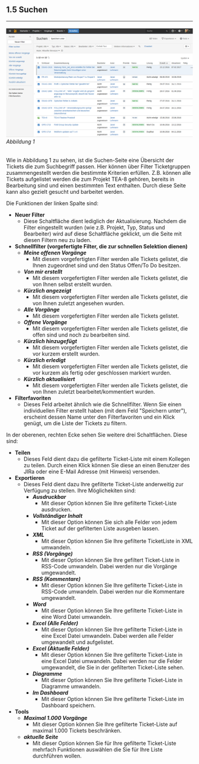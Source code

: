 ## 1.5 Suchen

---

###### ![](/assets/Suchen.png)_Abbildung 1_

Wie in Abbildung 1 zu sehen, ist die Suchen-Seite eine Übersicht der Tickets die zum Suchbegriff passen. Hier können über Filter Ticketgruppen zusammengestellt werden die bestimmte Kriterien erfüllen. Z.B. können alle Tickets aufgelistet werden die zum Projekt TEA-8 gehören, bereits in Bearbeitung sind und einen bestimmten Text enthalten. Durch diese Seite kann also gezielt gesucht und barbeitet werden.

Die Funktionen der linken Spalte sind:

* **Neuer Filter**
  * Diese Schaltfläche dient lediglich der Aktualisierung. Nachdem die Filter eingestellt wurden \(wie z.B. Projekt, Typ, Status und Bearbeiter\) wird auf diese Schaltfläche geklickt, um die Seite mit diesen Filtern neu zu laden.
* **Schnellfilter \(vorgefertigte Filter, die zur schnellen Selektion dienen\)**
  * _**Meine offenen Vorgänge**_
    * Mit diesem vorgefertigten Filter werden alle Tickets gelistet, die Ihnen zugeordnet sind und den Status Offen/To Do besitzen.
  * _**Von mir erstellt**_
    * Mit diesem vorgefertigten Filter werden alle Tickets gelistet, die von Ihnen selbst erstellt wurden.
  * _**Kürzlich angezeigt**_
    * Mit diesem vorgefertigten Filter werden alle Tickets gelistet, die von Ihnen zuletzt angesehen wurden.
  * _**Alle Vorgänge**_
    * Mit diesem vorgefertigten Filter werden alle Tickets gelistet.
  * _**Offene Vorgänge**_
    * Mit diesem vorgefertigten Filter werden alle Tickets gelistet, die offen sind und noch zu bearbeiten sind.
  * _**Kürzlich hinzugefügt**_
    * Mit diesem vorgefertigten Filter werden alle Tickets gelistet, die vor kurzem erstellt wurden.
  * _**Kürzlich erledigt**_
    * Mit diesem vorgefertigten Filter werden alle Tickets gelistet, die vor kurzem als fertig oder geschlossen markiert wurden.
  * _**Kürzlich aktualisiert**_
    * Mit diesem vorgefertigten Filter werden alle Tickets gelistet, die von Ihnen zuletzt bearbeitet/kommentiert wurden.
* **Filterfavoriten**
  * Dieses Feld arbeitet ähnlich wie die Schnellfilter. Wenn Sie einen individuellen Filter erstellt haben \(mit dem Feld "Speichern unter"\), erscheint dessen Name unter den Filterfavoriten und ein Klick genügt, um die Liste der Tickets zu filtern.

In der oberenen, rechten Ecke sehen Sie weitere drei Schaltflächen. Diese sind:

* **Teilen**
  * Dieses Feld dient dazu die gefilterte Ticket-Liste mit einem Kollegen zu teilen. Durch einen Klick können Sie diese an einen Benutzer des JIRa oder eine E-Mail Adresse \(mit Hinweis\) versenden.
* **Exportieren**
  * Dieses Feld dient dazu Ihre gefilterte Ticket-Liste anderweitig zur Verfügung zu stellen. Ihre Möglichekiten sind:
    * _**Ausdruckbar**_
      * Mit dieser Option können Sie Ihre gefilterte Ticket-Liste ausdrucken.
    * _**Vollständiger Inhalt**_
      * Mit dieser Option können Sie sich alle Felder von jedem Ticket auf der gefilterten Liste ausgeben lassen.
    * _**XML**_
      * Mit dieser Option können Sie Ihre gefilterte TicketListe in XML umwandeln.
    * _**RSS \(Vorgänge\)**_
      * Mit dieser Option können Sie Ihre gefiltert Ticket-Liste in RSS-Code umwandeln. Dabei werden nur die Vorgänge umgewandelt.
    * _**RSS \(Kommentare\)**_
      * Mit dieser Option können Sie Ihre gefilterte Ticket-Liste in RSS-Code umwandeln. Dabei werden nur die Kommentare umgewandelt.
    * _**Word**_
      * Mit dieser Option können Sie Ihre gefilterte Ticket-Liste in eine Word Datei umwandeln.
    * _**Excel \(Alle Felder\)**_
      * Mit dieser Option können Sie Ihre gefilterte Ticket-Liste in eine Excel Datei umwandeln. Dabei werden alle Felder umgewandelt und aufgelistet.
    * _**Excel \(Aktuelle Felder\)**_
      * Mit dieser Option können Sie Ihre gefilterte Ticket-Liste in eine Excel Datei umwandeln. Dabei werden nur die Felder umgewandelt, die Sie in der gefilterten Ticket-Liste sehen.
    * _**Diagramme**_
      * Mit dieser Option können Sie Ihre gefilterte Ticket-Liste in Diagramme umwandeln.
    * _**Im Dashboard**_
      * Mit dieser Option können Sie Ihre gefilterte Ticket-Liste im Dashboard speichern.
* **Tools**
  * _**Maximal 1.000 Vorgänge**_
    * Mit dieser Option können Sie Ihre gefilterte Ticket-Liste auf maximal 1.000 Tickets beschränken.
  * _**aktuelle Seite**_
    * Mit dieser Option können Sie für Ihre gefilterte Ticket-Liste mehrfach Funktionen auswählen die Sie für Ihre Liste durchführen wollen.



